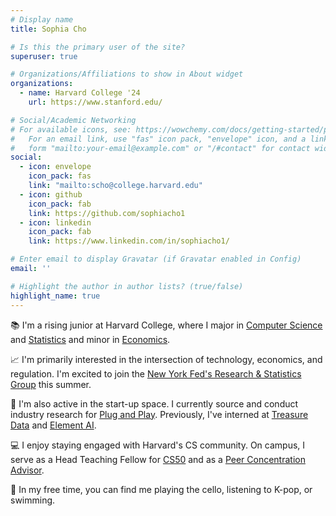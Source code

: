 ```yaml
---
# Display name
title: Sophia Cho

# Is this the primary user of the site?
superuser: true

# Organizations/Affiliations to show in About widget
organizations:
  - name: Harvard College '24
    url: https://www.stanford.edu/

# Social/Academic Networking
# For available icons, see: https://wowchemy.com/docs/getting-started/page-builder/#icons
#   For an email link, use "fas" icon pack, "envelope" icon, and a link in the
#   form "mailto:your-email@example.com" or "/#contact" for contact widget.
social:
  - icon: envelope
    icon_pack: fas
    link: "mailto:scho@college.harvard.edu"
  - icon: github
    icon_pack: fab
    link: https://github.com/sophiacho1
  - icon: linkedin
    icon_pack: fab
    link: https://www.linkedin.com/in/sophiacho1/

# Enter email to display Gravatar (if Gravatar enabled in Config)
email: ''

# Highlight the author in author lists? (true/false)
highlight_name: true
---
```


&#128218; I'm a rising junior at Harvard College, where I major in <a href="https://www.seas.harvard.edu/computer-science/undergraduate-program" target="_blank">Computer Science</a> and <a href="https://statistics.fas.harvard.edu/undergraduate" target="_blank">Statistics</a> and minor in <a href="https://economics.harvard.edu/undergraduate" target="_blank">Economics</a>.

&#128200; I'm primarily interested in the intersection of technology, economics, and regulation. I'm excited to join the <a href="https://www.newyorkfed.org/aboutthefed/org_rsg.html" target="_blank">New York Fed's Research & Statistics Group</a> this summer.

&#128640; I'm also active in the start-up space. I currently source and conduct industry research for <a href="https://www.plugandplaytechcenter.com/" target="_blank">Plug and Play</a>. Previously, I've interned at <a href="https://www.treasuredata.com/" target="_blank">Treasure Data</a> and <a href="https://www.elementai.com/" target="_blank">Element AI</a>.

&#128187; I enjoy staying engaged with Harvard's CS community. On campus, I serve as a Head Teaching Fellow for <a href="https://cs50.harvard.edu/college/2022/fall/" target="_blank">CS50</a> and as a <a href="https://csadvising.seas.harvard.edu/advising/pca/" target="_blank">Peer Concentration Advisor</a>.

&#127880; In my free time, you can find me playing the cello, listening to K-pop, or swimming.
